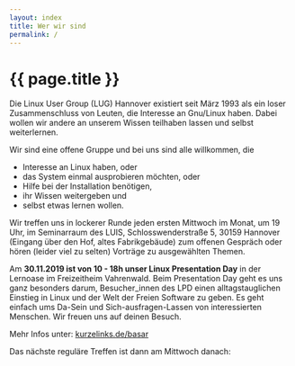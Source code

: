 ```yaml
---
layout: index
title: Wer wir sind
permalink: /
---
```


# {{ page.title }}

Die Linux User Group (LUG) Hannover existiert seit März 1993 als ein loser 
Zusammenschluss von Leuten, die Interesse an Gnu/Linux haben. Dabei wollen wir 
andere an unserem Wissen teilhaben lassen und selbst weiterlernen.

Wir sind eine offene Gruppe und bei uns sind alle willkommen, die

* Interesse an Linux haben, oder
* das System einmal ausprobieren möchten, oder
* Hilfe bei der Installation benötigen,
* ihr Wissen weitergeben und
* selbst etwas lernen wollen.

Wir treffen uns in lockerer Runde jeden ersten Mittwoch im Monat, um 19 Uhr, im 
Seminarraum des LUIS, Schlosswenderstraße 5, 30159 Hannover (Eingang über den 
Hof, altes Fabrikgebäude) zum offenen Gespräch oder hören (leider viel zu selten) 
Vorträge zu ausgewählten Themen.

Am **30.11.2019 ist von 10 - 18h unser Linux Presentation Day** in der Lernoase im Freizeitheim Vahrenwald.
Beim Presentation Day geht es uns ganz besonders darum, Besucher_innen des LPD einen 
alltagstauglichen Einstieg in Linux und der Welt der Freien Software zu geben. Es geht einfach ums 
Da-Sein und Sich-ausfragen-Lassen von interessierten Menschen. Wir freuen uns auf deinen Besuch. 

Mehr Infos unter: [kurzelinks.de/basar](https://kurzelinks.de/basar)

Das nächste reguläre Treffen ist dann am Mittwoch danach:
